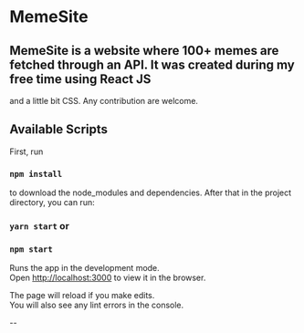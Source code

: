 # MemeSite
## MemeSite is a website where 100+ memes are fetched through an API. It was created during my free time using React JS 
and a little bit CSS. Any contribution are welcome.

## Available Scripts
First, run 
### `npm install`
to download the node_modules and dependencies.
After that in the project directory, you can run:

### `yarn start` or 
### `npm start`

Runs the app in the development mode.\
Open [http://localhost:3000](http://localhost:3000) to view it in the browser.

The page will reload if you make edits.\
You will also see any lint errors in the console.

--
